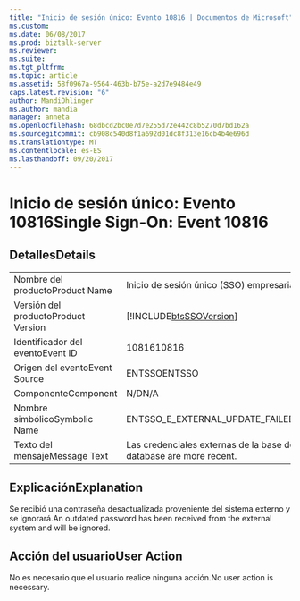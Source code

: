 ```yaml
---
title: "Inicio de sesión único: Evento 10816 | Documentos de Microsoft"
ms.custom: 
ms.date: 06/08/2017
ms.prod: biztalk-server
ms.reviewer: 
ms.suite: 
ms.tgt_pltfrm: 
ms.topic: article
ms.assetid: 58f0967a-9564-463b-b75e-a2d7e9484e49
caps.latest.revision: "6"
author: MandiOhlinger
ms.author: mandia
manager: anneta
ms.openlocfilehash: 68dbcd2bc0e7d7e255d72e442c8b5270d7bd162a
ms.sourcegitcommit: cb908c540d8f1a692d01dc8f313e16cb4b4e696d
ms.translationtype: MT
ms.contentlocale: es-ES
ms.lasthandoff: 09/20/2017
---
```

# <a name="single-sign-on-event-10816"></a><span data-ttu-id="6cea4-102">Inicio de sesión único: Evento 10816</span><span class="sxs-lookup"><span data-stu-id="6cea4-102">Single Sign-On: Event 10816</span></span>
## <a name="details"></a><span data-ttu-id="6cea4-103">Detalles</span><span class="sxs-lookup"><span data-stu-id="6cea4-103">Details</span></span>  
  
|||  
|-|-|  
|<span data-ttu-id="6cea4-104">Nombre del producto</span><span class="sxs-lookup"><span data-stu-id="6cea4-104">Product Name</span></span>|<span data-ttu-id="6cea4-105">Inicio de sesión único (SSO) empresarial</span><span class="sxs-lookup"><span data-stu-id="6cea4-105">Enterprise Single Sign-On</span></span>|  
|<span data-ttu-id="6cea4-106">Versión del producto</span><span class="sxs-lookup"><span data-stu-id="6cea4-106">Product Version</span></span>|[!INCLUDE[btsSSOVersion](../includes/btsssoversion-md.md)]|  
|<span data-ttu-id="6cea4-107">Identificador del evento</span><span class="sxs-lookup"><span data-stu-id="6cea4-107">Event ID</span></span>|<span data-ttu-id="6cea4-108">10816</span><span class="sxs-lookup"><span data-stu-id="6cea4-108">10816</span></span>|  
|<span data-ttu-id="6cea4-109">Origen del evento</span><span class="sxs-lookup"><span data-stu-id="6cea4-109">Event Source</span></span>|<span data-ttu-id="6cea4-110">ENTSSO</span><span class="sxs-lookup"><span data-stu-id="6cea4-110">ENTSSO</span></span>|  
|<span data-ttu-id="6cea4-111">Componente</span><span class="sxs-lookup"><span data-stu-id="6cea4-111">Component</span></span>|<span data-ttu-id="6cea4-112">N/D</span><span class="sxs-lookup"><span data-stu-id="6cea4-112">N/A</span></span>|  
|<span data-ttu-id="6cea4-113">Nombre simbólico</span><span class="sxs-lookup"><span data-stu-id="6cea4-113">Symbolic Name</span></span>|<span data-ttu-id="6cea4-114">ENTSSO_E_EXTERNAL_UPDATE_FAILED_MORE_RECENT</span><span class="sxs-lookup"><span data-stu-id="6cea4-114">ENTSSO_E_EXTERNAL_UPDATE_FAILED_MORE_RECENT</span></span>|  
|<span data-ttu-id="6cea4-115">Texto del mensaje</span><span class="sxs-lookup"><span data-stu-id="6cea4-115">Message Text</span></span>|<span data-ttu-id="6cea4-116">Las credenciales externas de la base de datos de SSO son más recientes.</span><span class="sxs-lookup"><span data-stu-id="6cea4-116">The external credentials in the SSO database are more recent.</span></span>|  
  
## <a name="explanation"></a><span data-ttu-id="6cea4-117">Explicación</span><span class="sxs-lookup"><span data-stu-id="6cea4-117">Explanation</span></span>  
 <span data-ttu-id="6cea4-118">Se recibió una contraseña desactualizada proveniente del sistema externo y se ignorará.</span><span class="sxs-lookup"><span data-stu-id="6cea4-118">An outdated password has been received from the external system and will be ignored.</span></span>  
  
## <a name="user-action"></a><span data-ttu-id="6cea4-119">Acción del usuario</span><span class="sxs-lookup"><span data-stu-id="6cea4-119">User Action</span></span>  
 <span data-ttu-id="6cea4-120">No es necesario que el usuario realice ninguna acción.</span><span class="sxs-lookup"><span data-stu-id="6cea4-120">No user action is necessary.</span></span>